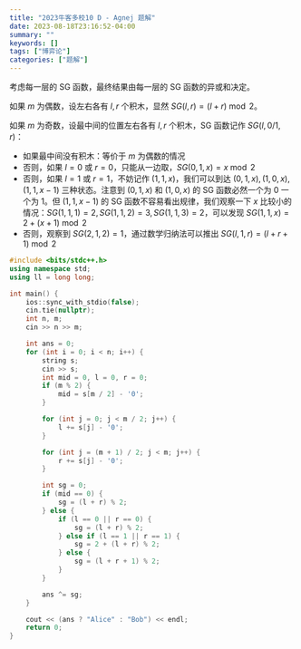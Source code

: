 ```yaml
---
title: "2023牛客多校10 D - Agnej 题解"
date: 2023-08-18T23:16:52-04:00
summary: ""
keywords: []
tags: ["博弈论"]
categories: ["题解"]
---
```



考虑每一层的 SG 函数，最终结果由每一层的 SG 函数的异或和决定。

如果 $m$ 为偶数，设左右各有 $l, r$ 个积木，显然 $SG(l, r) = (l + r) \bmod 2$。

如果 $m$ 为奇数，设最中间的位置左右各有 $l, r$ 个积木，SG 函数记作 $SG(l, 0/1, r)$：
- 如果最中间没有积木：等价于 $m$ 为偶数的情况
- 否则，如果 $l = 0$ 或 $r = 0$，只能从一边取，$SG(0, 1, x) = x \bmod 2$
- 否则，如果 $l = 1$ 或 $r = 1$，不妨记作 $(1, 1, x)$，我们可以到达 $(0, 1, x), (1, 0, x), (1, 1, x - 1)$ 三种状态。注意到 $(0, 1, x)$ 和 $(1, 0, x)$ 的 SG 函数必然一个为 $0$ 一个为 $1$。但 $(1, 1, x - 1)$ 的 SG 函数不容易看出规律，我们观察一下 $x$ 比较小的情况：$SG(1, 1, 1) = 2, SG(1, 1, 2) = 3, SG(1, 1, 3) = 2$，可以发现 $SG(1, 1, x) = 2 + (x + 1) \bmod 2$
- 否则，观察到 $SG(2, 1, 2) = 1$，通过数学归纳法可以推出 $SG(l, 1, r) = (l + r + 1) \bmod 2$

```cpp
#include <bits/stdc++.h>
using namespace std;
using ll = long long;

int main() {
    ios::sync_with_stdio(false);
    cin.tie(nullptr);
    int n, m;
    cin >> n >> m;

    int ans = 0;
    for (int i = 0; i < n; i++) {
        string s;
        cin >> s;
        int mid = 0, l = 0, r = 0;
        if (m % 2) {
            mid = s[m / 2] - '0';
        }

        for (int j = 0; j < m / 2; j++) {
            l += s[j] - '0';
        }

        for (int j = (m + 1) / 2; j < m; j++) {
            r += s[j] - '0';
        }

        int sg = 0;
        if (mid == 0) {
            sg = (l + r) % 2;
        } else {
            if (l == 0 || r == 0) {
                sg = (l + r) % 2;
            } else if (l == 1 || r == 1) {
                sg = 2 + (l + r) % 2;
            } else {
                sg = (l + r + 1) % 2;
            }
        }

        ans ^= sg;
    }

    cout << (ans ? "Alice" : "Bob") << endl;
    return 0;
}
```
